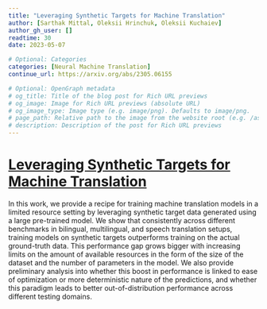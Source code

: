 ```yaml
---
title: "Leveraging Synthetic Targets for Machine Translation"
author: [Sarthak Mittal, Oleksii Hrinchuk, Oleksii Kuchaiev]
author_gh_user: []
readtime: 30
date: 2023-05-07

# Optional: Categories
categories: [Neural Machine Translation]
continue_url: https://arxiv.org/abs/2305.06155

# Optional: OpenGraph metadata
# og_title: Title of the blog post for Rich URL previews
# og_image: Image for Rich URL previews (absolute URL)
# og_image_type: Image type (e.g. image/png). Defaults to image/png.
# page_path: Relative path to the image from the website root (e.g. /assets/images/). If specified, the image at this path will be used for the link preview. It is unlikely you will need this parameter - you can probably use og_image instead.
# description: Description of the post for Rich URL previews
---
```


# [Leveraging Synthetic Targets for Machine Translation](https://arxiv.org/abs/2305.06155)

In this work, we provide a recipe for training machine translation models in a limited resource setting by leveraging synthetic target data generated using a large pre-trained model. We show that consistently across different benchmarks in bilingual, multilingual, and speech translation setups, training models on synthetic targets outperforms training on the actual ground-truth data. This performance gap grows bigger with increasing limits on the amount of available resources in the form of the size of the dataset and the number of parameters in the model. We also provide preliminary analysis into whether this boost in performance is linked to ease of optimization or more deterministic nature of the predictions, and whether this paradigm leads to better out-of-distribution performance across different testing domains.

<!-- more -->

